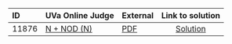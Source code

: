 | ID | UVa Online Judge | External | Link to solution |
|:---|:---|:---|:---:|
| 11876 | [N + NOD (N)](https://onlinejudge.org/index.php?option=com_onlinejudge&Itemid=8&category=661&page=show_problem&problem=2987) | [PDF](https://onlinejudge.org/external/118/11876.pdf) | [Solution](https://github.com/versenyi98/uva-solutions/tree/main/solutions/11876%20-%20N%20%2B%20NOD%20%28N%29)|
